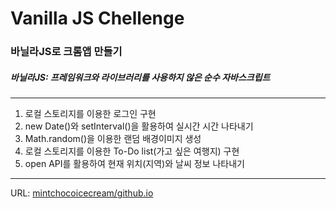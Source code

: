 # Vanilla JS Chellenge
### 바닐라JS로 크롬앱 만들기

##### 바닐라JS: 프레임워크와 라이브러리를 사용하지 않은 순수 자바스크립트
----
1. 로컬 스토리지를 이용한 로그인 구현
2. new Date()와 setInterval()을 활용하여 실시간 시간 나타내기
3. Math.random()을 이용한 랜덤 배경이미지 생성
4. 로컬 스토리지를 이용한 To-Do list(가고 싶은 여행지) 구현
5. open API를 활용하여 현재 위치(지역)와 날씨 정보 나타내기

-----
URL: [mintchocoicecream/github.io](https://mintchocoicecream.github.io)
